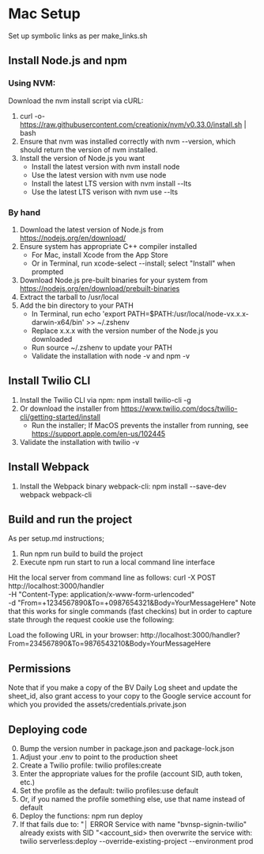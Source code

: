 # Mac Setup

Set up symbolic links as per make_links.sh

## Install Node.js and npm

 ###  Using NVM:
Download the nvm install script via cURL:
1. curl -o- https://raw.githubusercontent.com/creationix/nvm/v0.33.0/install.sh | bash
2. Ensure that nvm was installed correctly with nvm --version, which should return the version of nvm installed.
3. Install the version of Node.js you want 
   * Install the latest version with nvm install node 
   * Use the latest version with nvm use node 
   * Install the latest LTS version with nvm install --lts 
   * Use the latest LTS verison with nvm use --lts

### By hand
1. Download the latest version of Node.js from https://nodejs.org/en/download/
2. Ensure system has appropriate C++ compiler installed
   * For Mac, install Xcode from the App Store
   * Or in Terminal, run xcode-select --install; select "Install" when prompted
3. Download Node.js pre-built binaries for your system from https://nodejs.org/en/download/prebuilt-binaries
4. Extract the tarball to /usr/local
5. Add the bin directory to your PATH
   * In Terminal, run echo 'export PATH=$PATH:/usr/local/node-vx.x.x-darwin-x64/bin' >> ~/.zshenv
   * Replace x.x.x with the version number of the Node.js you downloaded
   * Run source ~/.zshenv to update your PATH
   * Validate the installation with node -v and npm -v

## Install Twilio CLI
1. Install the Twilio CLI via npm: npm install twilio-cli -g
2. Or download the installer from https://www.twilio.com/docs/twilio-cli/getting-started/install
   * Run the installer; If MacOS prevents the installer from running, see https://support.apple.com/en-us/102445
3. Validate the installation with twilio -v

## Install Webpack
1. Install the Webpack binary  webpack-cli: npm install --save-dev webpack webpack-cli

## Build and run the project
As per setup.md instructions;
1. Run npm run build to build the project
2. Execute npm run start to run a local command line interface

Hit the local server from command line as follows:
curl -X POST http://localhost:3000/handler \
-H "Content-Type: application/x-www-form-urlencoded" \
-d "From=+1234567890&To=+0987654321&Body=YourMessageHere"
Note that this works for single commands (fast checkins) but in order to capture state through the request cookie use the following:

Load the following URL in your browser:
http://localhost:3000/handler?From=234567890&To=9876543210&Body=YourMessageHere

## Permissions
Note that if you make a copy of the BV Daily Log sheet and update the sheet_id,
also grant access to your copy to the Google service account for which you provided the assets/credentials.private.json 

## Deploying code
0. Bump the version number in package.json and package-lock.json
1. Adjust your .env to point to the production sheet
1. Create a Twilio profile: twilio profiles:create
2. Enter the appropriate values for the profile (account SID, auth token, etc.)
3. Set the profile as the default: twilio profiles:use default
4. Or, if you named the profile something else, use that name instead of default
5. Deploy the functions: npm run deploy
6. If that fails due to: "│ ERROR Service with name "bvnsp-signin-twilio" already exists with SID "<account_sid> then overwrite the service with: twilio serverless:deploy --override-existing-project --environment prod